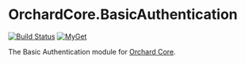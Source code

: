 # OrchardCore.BasicAuthentication

[![Build Status](https://dev.azure.com/orchardcoreeng/public/_apis/build/status/alexbocharov.BasicAuthentication.OrchardCore)](https://dev.azure.com/orchardcoreeng/public/_build/latest?definitionId=1)
[![MyGet](https://img.shields.io/myget/orchardcoreeng-preview/vpre/OrchardCore.BasicAuthentication.svg)](https://www.myget.org/feed/orchardcoreeng-preview/package/nuget/OrchardCore.BasicAuthentication)

The Basic Authentication module for [Orchard Core](https://github.com/OrchardCMS/OrchardCore).